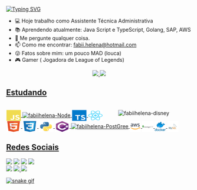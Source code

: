 [![Typing SVG](https://readme-typing-svg.herokuapp.com/?color=9370DB&size=20&center=true&vCenter=true&width=1000&lines=Oii,+meu+nome+é+Fabiana+Helena;Sou+formada+em+Analise+e+Desenvolvimento+de+Sistemas;Seja+Bem+Vindo!+💜)](https://git.io/typing-svg)


- 💻 Hoje trabalho como Assistente Técnica Administrativa
- 📚 Aprendendo atualmente: Java Script e TypeScript, Golang, SAP, AWS
- 💬 Me pergunte qualquer coisa.
- 📫 Como me encontrar: fabii.helena@hotmail.com
- 😜 Fatos sobre mim: um pouco MAD (louca)
- 🎮 Gamer ( Jogadora de League of Legends)

 <div align="center">
  <a href="https://github.com/FabiiHelena">
  <img height="160em" src="https://github-readme-stats.vercel.app/api?username=fabiihelena&show_icons=true&theme=tokyonight&include_all_commits=true&count_private=true"/>
  <img height="160em" src="https://github-readme-stats.vercel.app/api/top-langs/?username=fabiihelena&layout=compact&langs_count=7&theme=tokyonight"/>
</div>

## Estudando

<div style="display: inline_block"><br>
  <img align="right"  alt="fabiihelena-disney" src="https://github.com/FabiiHelena/FabiiHelena/assets/94461288/a4b7c38f-cf72-472b-82f9-d14112c411fe" width="200px"/>
  <img align="center" alt="fabiihelena-Js" height="30" width="40" src="https://raw.githubusercontent.com/devicons/devicon/master/icons/javascript/javascript-plain.svg">
  <img align="center" alt="fabiihelena-Node" height="30" width="40" src="https://cdn.jsdelivr.net/gh/devicons/devicon/icons/nodejs/nodejs-plain.svg">
  <img align="center" alt="fabiihelena-Ts" height="30" width="40" src="https://raw.githubusercontent.com/devicons/devicon/master/icons/typescript/typescript-plain.svg">
  <img align="center" alt="fabiihelena-React" height="30" width="40" src="https://raw.githubusercontent.com/devicons/devicon/master/icons/react/react-original.svg">
  <img align="center" alt="fabiihelena-HTML" height="30" width="40" src="https://raw.githubusercontent.com/devicons/devicon/master/icons/html5/html5-original.svg">
  <img align="center" alt="fabiihelena-CSS" height="30" width="40" src="https://raw.githubusercontent.com/devicons/devicon/master/icons/css3/css3-original.svg">
  <img align="center" alt="fabiihelena-Python" height="30" width="40" src="https://raw.githubusercontent.com/devicons/devicon/master/icons/python/python-original.svg">
  <img align="center" alt="fabiihelena-Csharp" height="30" width="40" src="https://raw.githubusercontent.com/devicons/devicon/master/icons/csharp/csharp-original.svg">
  <img align="center" alt="fabiihelena-PostGree" height="30" width="40" src="https://cdn.jsdelivr.net/gh/devicons/devicon/icons/postgresql/postgresql-plain-wordmark.svg">
  <img align="center" alt="fabiihelena-AWS" width="30px" src="https://raw.githubusercontent.com/github/explore/fbceb94436312b6dacde68d122a5b9c7d11f9524/topics/aws/aws.png" />
  <img align="center" alt="fabiihelena-MongoDB" width="30px" src="https://raw.githubusercontent.com/github/explore/80688e429a7d4ef2fca1e82350fe8e3517d3494d/topics/mongodb/mongodb.png" />
  <img align="center" alt="fabiihelena-Docker" width="30px" src="https://raw.githubusercontent.com/github/explore/80688e429a7d4ef2fca1e82350fe8e3517d3494d/topics/docker/docker.png" />
  <img align="center" alt="Mysql" width="30px" src="https://raw.githubusercontent.com/github/explore/80688e429a7d4ef2fca1e82350fe8e3517d3494d/topics/mysql/mysql.png" />
</div>
 
 ## Redes Sociais

  <div>
  <a href="https://www.instagram.com/fabiiihelena" target="_blank"><img src="https://img.shields.io/badge/-Instagram-%23E4405F?style=for-the-badge&logo=instagram&logoColor=white" target="_blank"></a>
 	<a href="https://www.twitch.tv/duskscarlet" target="_blank"><img src="https://img.shields.io/badge/Twitch-9146FF?style=for-the-badge&logo=twitch&logoColor=white" target="_blank"></a>
 <a href="https://discord.gg/fabiihelena" target="_blank"><img src="https://img.shields.io/badge/Discord-7289DA?style=for-the-badge&logo=discord&logoColor=white" target="_blank"></a> 
  <a href = "fabiii.helena@gmail.com"><img src="https://img.shields.io/badge/-Gmail-%23333?style=for-the-badge&logo=gmail&logoColor=white" target="_blank"></a>
<br/>
<a href="https://www.linkedin.com/in/fabii-helena" target="_blank"><img src="https://img.shields.io/badge/-LinkedIn-%230077B5?style=for-the-badge&logo=linkedin&logoColor=white" target="_blank"></a>
<a href="https://www.facebook.com/FabiiHelena" target="_blank"><img src="https://img.shields.io/badge/Facebook-1877F2?style=for-the-badge&logo=facebook&logoColor=white">
<a href = "fabiii.helena@hotmail.com"><img src="https://img.shields.io/badge/Microsoft_Outlook-0078D4?style=for-the-badge&logo=microsoft-outlook&logoColor=white">
 
    
![snake gif](https://https://github.com/FabiiHelena/FabiiHelena/blob/output/github-contribution-grid-snake.svg)

  </div>
